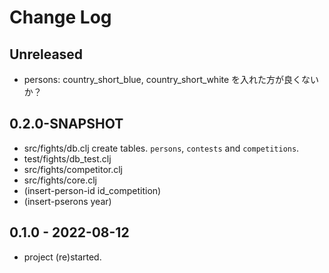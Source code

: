# Change Log

## Unreleased
- persons: country_short_blue, country_short_white を入れた方が良くないか？

## 0.2.0-SNAPSHOT
- src/fights/db.clj create tables. `persons`, `contests` and `competitions`.
- test/fights/db_test.clj
- src/fights/competitor.clj
- src/fights/core.clj
- (insert-person-id id_competition)
- (insert-pserons year)

## 0.1.0 - 2022-08-12
- project (re)started.

